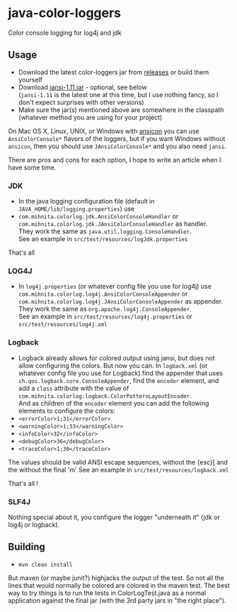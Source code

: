 java-color-loggers
==================

Color console logging for log4j and jdk

## Usage

* Download the latest color-loggers jar from <a href="https://github.com/mihnita/java-color-loggers/releases">releases</a> or build them yourself
* Download <a href="http://jansi.fusesource.org/download.html">jansi-1.11.jar</a> - optional, see below<br />
(<code>jansi-1.11</code> is the latest one at this time, but I use nothing fancy, so I don't expect surprises with other versions)
* Make sure the jar(s) mentioned above are somewhere in the classpath (whatever method you are using for your project)

On Mac OS X, Linux, UNIX, or Windows with <a href="https://github.com/adoxa/ansicon/downloads">ansicon</a> you
can use <code>AnsiColorConsole*</code> flavors of the loggers, but if you want Windows without <code>ansicon</code>,
then you should use <code>JAnsiColorConsole*</code> and you also need <code>jansi</code>.

There are pros and cons for each option, I hope to write an article when I have some time.

### JDK

* In the java logging configuration file (default in <code>JAVA_HOME/lib/logging.properties</code>) use
* <code>com.mihnita.colorlog.jdk.AnsiColorConsoleHandler</code> or <code>com.mihnita.colorlog.jdk.JAnsiColorConsoleHandler</code>
as handler.<br />
They work the same as <code>java.util.logging.ConsoleHandler</code>.<br />
See an example in <code>src/test/resources/logJdk.properties</code>

That's all

### LOG4J

* In <code>log4j.properties</code> (or whatever config file you use for log4j) use <code>com.mihnita.colorlog.log4j.AnsiColorConsoleAppender</code>
or <code>com.mihnita.colorlog.log4j.JAnsiColorConsoleAppender</code> as appender.<br />
They work the same as <code>org.apache.log4j.ConsoleAppender</code>.<br />
See an example in <code>src/test/resources/log4j.properties</code> or <code>src/test/resources/log4j.xml</code>

### Logback

* Logback already allows for colored output using jansi, but does not allow configuring the colors. But now you can.
In <code>logback.xml</code> (or whatever config file you use for Logback) find the appender that uses
<code>ch.qos.logback.core.ConsoleAppender</code>, find the <code>encoder</code> element, and add a <code>class</code> attribute
with the value of <code>com.mihnita.colorlog.logback.ColorPatternLayoutEncoder</code>.<br />
And as children of the <code>encoder</code> element you can add the following elements to configure the colors:
 * <code>&lt;errorColor&gt;1;31&lt;/errorColor&gt;</code>
 * <code>&lt;warningColor&gt;1;33&lt;/warningColor&gt;</code>
 * <code>&lt;infoColor&gt;32&lt;/infoColor&gt;</code>
 * <code>&lt;debugColor&gt;36&lt;/debugColor&gt;</code>
 * <code>&lt;traceColor&gt;1;30&lt;/traceColor&gt;</code>

The values should be valid ANSI escape sequences, without the {esc}[ and the without the final 'm'
See an example in <code>src/test/resources/logback.xml</code>

That's all !

### SLF4J

Nothing special about it, you configure the logger "underneath it" (jdk or log4j or logback).

## Building

* <code>mvn clean install</code>

But maven (or maybe junit?) highjacks the output of the test.
So not all the lines that would normally be colored are colored in the maven test.
The best way to try things is to run the tests in ColorLogTest.java as a normal application
against the final jar (with the 3rd party jars in "the right place").
